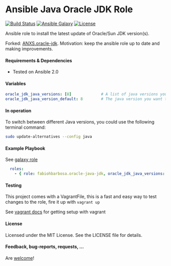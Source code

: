 Ansible Java Oracle JDK Role
======

[![Build Status](https://travis-ci.org/fabiohbarbosa/ansible-java-jdk-role.png)](https://travis-ci.org/fabiohbarbosa/ansible-java-jdk-role)
[![Ansible Galaxy](https://img.shields.io/badge/ansible--galaxy-vagrant-blue.svg?style=flat-square)](https://galaxy.ansible.com/fabiohbarbosa/oracle-java-jdk/)
[![License](https://img.shields.io/badge/license-MIT-brightgreen.svg?style=flat-square)](LICENSE)


Ansible role to install the latest update of Oracle/Sun JDK version(s).


Forked: [ANXS.oracle-jdk](https://github.com/ANXS/oracle-jdk). Motivation: keep the ansible role up to date and making improvements.


#### Requirements & Dependencies
- Tested on Ansible 2.0


#### Variables

```yaml
oracle_jdk_java_versions: [8]             # A list of java versions you want to have installed (6, 7, 8 and/or 9)
oracle_jdk_java_version_default: 8        # The java version you want to be the system default
```


#### In operation

To switch between different Java versions, you could use the following terminal command:
```bash
sudo update-alternatives --config java
```


#### Example Playbook

See [galaxy role](https://galaxy.ansible.com/fabiohbarbosa/oracle-java-jdk/)

```yaml
  roles:
    - { role: fabiohbarbosa.oracle-java-jdk, oracle_jdk_java_versions: [6,7,8,9], oracle_jdk_java_version_default: 8 }
```


#### Testing
This project comes with a VagrantFile, this is a fast and easy way to test changes to the role, fire it up with `vagrant up`

See [vagrant docs](https://docs.vagrantup.com/v2/) for getting setup with vagrant


#### License

Licensed under the MIT License. See the LICENSE file for details.


#### Feedback, bug-reports, requests, ...

Are [welcome](https://github.com/fabiohbarbosa/ansible-java-jdk-role/issues)!
